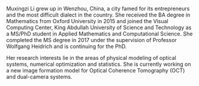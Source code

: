 Muxingzi Li grew up in Wenzhou, China, a city famed for its entrepreneurs and the most difficult dialect in the country. She received the BA degree in Mathematics from Oxford University in 2015 and joined the Visual Computing Center, King Abdullah University of Science and Technology as a MS/PhD student in Applied Mathematics and Computational Science. She completed the MS degree in 2017 under the supervision of Professor Wolfgang Heidrich and is continuing for the PhD. 

Her research interests lie in the areas of physical modeling of optical systems, numerical optimization and statistics. She is currently working on a new image formation model for Optical Coherence Tomography (OCT) and dual-camera systems. 
